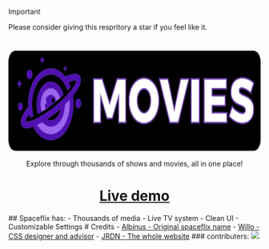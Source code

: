 > [!IMPORTANT]
> Please consider giving this respritory a star if you feel like it.
# 
<p align="center"><img src="https://github.com/GalacticNetwork/spaceflix-v2/blob/main/image/logobanner.png?raw=true" height="200">
</p>

<p align="center">Explore through thousands of shows and movies, all in one place!</p>
<h1 align="center"><a align="center" href="//s-f.pages.dev">Live demo</a></h1>
## Spaceflix has:
- Thousands of media
- Live TV system
- Clean UI
- Customizable Settings
# Credits
- <a href="//github.com/albibos">Albinus - Original spaceflix name</a>
- <a href="//github.com/willoo0">Willo - CSS designer and advisor</a>
- <a href="//github.com/JustJxrdanWasDefinetlyTaken">JRDN - The whole website</a>
### contributers:
<a target="_blank" href="https://github.com/GalacticNetwork/spaceflix-v2/graphs/contributors">
  <img src="https://contrib.rocks/image?repo=GalacticNetwork/spaceflix-v2" />
</a>
